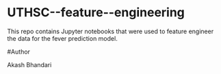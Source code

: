 # UTHSC--feature--engineering

This repo contains Jupyter notebooks that were used to feature engineer the data for the fever prediction model. 

#Author

Akash Bhandari